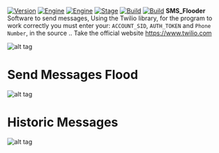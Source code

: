 [![Version](https://img.shields.io/badge/Tool-SMS_Flooder-magenta.svg?maxAge=259200)]()
[![Engine](https://img.shields.io/badge/SMS_Gatway-Twilio-red.svg)]()
[![Engine](https://img.shields.io/badge/suport-Text_Messages_and_Images-blue.svg)]()
[![Stage](https://img.shields.io/badge/Release-Stable-brightgreen.svg)]()
[![Build](https://img.shields.io/badge/Supported_OS-Linux,_Windows,_Mac_OS-green.svg)]()
[![Build](https://img.shields.io/badge/Version-Python2.7_and_Python3-green.svg)]()
**SMS_Flooder**
Software to send messages, Using the Twilio library, for the program to work correctly you must enter your: `ACCOUNT_SID`, `AUTH_TOKEN` and `Phone Number`, in the source .. Take the official website https://www.twilio.com

![alt tag](http://imgur.com/U9CjvmJ.jpg)

# Send Messages Flood
![alt tag](http://imgur.com/QCGjDNj.jpg)

# Historic Messages
![alt tag](http://imgur.com/UtrK9zd.jpg)
